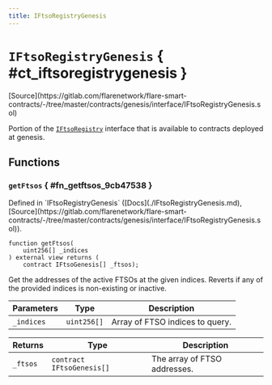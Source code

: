 ```yaml
---
title: IFtsoRegistryGenesis
---
```


<!-- This is an autogenerated file. Do not edit! -->

# `IFtsoRegistryGenesis` { #ct_iftsoregistrygenesis }

<div class="api-node-source" markdown>
[Source](https://gitlab.com/flarenetwork/flare-smart-contracts/-/tree/master/contracts/genesis/interface/IFtsoRegistryGenesis.sol)
</div>

<div class="api-node-internal" markdown>

Portion of the [`IFtsoRegistry`](./IFtsoRegistry.md) interface that is available to contracts deployed at genesis.

</div>

<div class="api-node-type" markdown>

## Functions

<div class="api-node" markdown>

### `getFtsos` { #fn_getftsos_9cb47538 }

<div class="api-node-source" markdown>
Defined in `IFtsoRegistryGenesis` ([Docs](./IFtsoRegistryGenesis.md), [Source](https://gitlab.com/flarenetwork/flare-smart-contracts/-/tree/master/contracts/genesis/interface/IFtsoRegistryGenesis.sol)).
</div>

<div class="api-node-internal" markdown>

```solidity
function getFtsos(
    uint256[] _indices
) external view returns (
    contract IFtsoGenesis[] _ftsos);
```

Get the addresses of the active FTSOs at the given indices.
Reverts if any of the provided indices is non-existing or inactive.

| Parameters | Type | Description |
| ---------- | ---- | ----------- |
| `_indices` | `uint256[]` | Array of FTSO indices to query. |

| Returns | Type | Description |
| ------- | ---- | ----------- |
| `_ftsos` | `contract IFtsoGenesis[]` | The array of FTSO addresses. |
</div>
</div>

</div>

